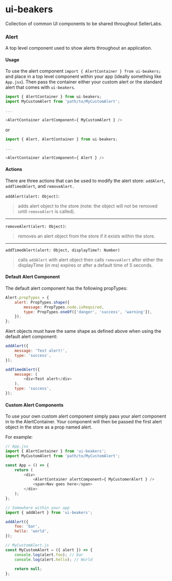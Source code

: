 # ui-beakers
Collection of common UI components to be shared throughout SellerLabs.

### Alert
A top level component used to show alerts throughout an application.

#### Usage
To use the alert component `import { AlertContainer } from ui-beakers;` and place in a top level component within your app (ideally something like `App.jsx`). Then pass the container either your custom alert or the standard alert that comes with `ui-beakers`.
```javascript
import { AlertContainer } from ui-beakers;
import MyCustomAlert from 'path/to/MyCustomAlert';

...

<AlertContainer alertComponent={ MyCustomAlert } />
```
or
```javascript
import { Alert, AlertContainer } from ui-beakers;

...

<AlertContainer alertComponent={ Alert } />
```

#### Actions
There are three actions that can be used to modify the alert store: `addAlert`, `addTimedAlert`, and `removeAlert.` 

`addAlert(alert: Object)`:
> adds alert object to the store (note: the object will not be removed until `removeAlert` is called).

___

`removeAlert(alert: Object)`:
> removes an alert object from the store if it exists within the store.

___

`addTimedAlert(alert: Object, displayTime?: Number)`
> calls `addAlert` with alert object then calls `removeAlert` after either the displayTime (in ms) expires or after a default time of 5 seconds.

#### Default Alert Component
The default alert component has the following propTypes:
```javascript
Alert.propTypes = {
    alert: PropTypes.shape({
        message: PropTypes.node.isRequired,
        type: PropTypes.oneOf(['danger', 'success', 'warning']),
    }),
};
```

Alert objects must have the same shape as defined above when using the default alert component:

```javascript
addAlert({
    message: 'Test alert!',
    type: 'success',
});

addTimedAlert({
    message: (
        <div>Test alert</div>
    ),
    type: 'success',
});
```

#### Custom Alert Components
To use your own custom alert component simply pass your alert component in to the AlertContainer.
Your component will then be passed the first alert object in the store as a prop named alert.

For example:
```javascript
// App.jsx
import { AlertContainer } from 'ui-beakers';
import MyCustomAlert from 'path/to/MyCustomAlert';

const App = () => {
    return (
        <div> 
            <AlertContainer alertComponent={ MyCustomerAlert } />
            <span>Nav goes here</span>
        </div>
    );
};

// Somewhere within your app
import { addAlert } from 'ui-beakers';

addAlert({
    foo: 'bar',
    hello: 'world',
});

// MyCustomAlert.js
const MyCustomAlert = ({ alert }) => {
    console.log(alert.foo); // bar
    console.log(alert.hello); // World
    
    return null;
};
```
